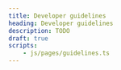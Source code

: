 ```yaml
---
title: Developer guidelines
heading: Developer guidelines
description: TODO
draft: true
scripts:
    - js/pages/guidelines.ts
---
```

